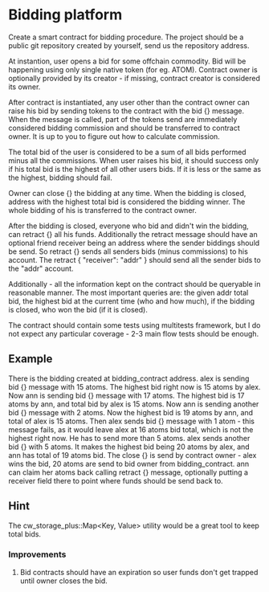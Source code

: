 # Bidding platform

Create a smart contract for bidding procedure. The project should be a public git repository created by yourself, send us the repository address.

At instantion, user opens a bid for some offchain commodity. Bid will be happening using only single native token (for eg. ATOM). Contract owner is optionally provided by its creator - if missing, contract creator is considered its owner.

After contract is instantiated, any user other than the contract owner can raise his bid by sending tokens to the contract with the bid {} message. When the message is called, part of the tokens send are immediately considered
bidding commission and should be transferred to contract owner. It is up to you to figure out how to calculate commission.

The total bid of the user is considered to be a sum of all bids performed minus all the commissions. When user raises his bid, it should success only if his total bid is the highest of all other users bids. If it is less or the same as
the highest, bidding should fail.

Owner can close {} the bidding at any time. When the bidding is closed, address with the highest total bid is considered the bidding winner. The whole bidding of his is transferred to the contract owner.

After the bidding is closed, everyone who bid and didn't win the bidding, can retract {} all his funds. Additionally the retract message should have an optional friend receiver being an address where the sender biddings should be send. So retract {} sends all senders bids (minus commissions) to his account. The retract { "receiver": "addr" } should send all the sender bids to the "addr" account.

Additionally - all the information kept on the contract should be queryable in reasonable manner. The most important queries are: the given addr total bid, the highest bid at the current time (who and how much), if the bidding is closed, who won the bid (if it is closed).

The contract should contain some tests using multitests framework, but I do not expect any particular coverage - 2-3 main flow tests should be enough.

## Example

There is the bidding created at bidding_contract address. alex is sending bid {} message with 15 atoms. The highest bid right now is 15 atoms by alex. Now ann is sending bid {} message with 17 atoms. The highest bid is 17 atoms by ann, and total bid by alex is 15 atoms. Now ann is sending another bid {} message with 2 atoms. Now the highest bid is 19 atoms by ann, and total of alex is 15 atoms. Then alex sends bid {} message with 1 atom - this message fails, as it would leave alex at 16 atoms bid total, which is not the highest right now. He has to send more than 5 atoms. alex sends another bid {} with 5 atoms. It makes the highest bid being 20 atoms by alex, and ann has total of 19 atoms bid. The close {} is send by contract owner - alex wins the bid, 20 atoms are send to bid owner from bidding_contract. ann can claim her atoms back calling retract {} message, optionally putting a receiver field there to point where funds should be send back to.

## Hint

The cw_storage_plus::Map<Key, Value> utility would be a great tool to keep total bids.

### Improvements

1. Bid contracts should have an expiration so user funds don't get trapped until owner closes the bid.
